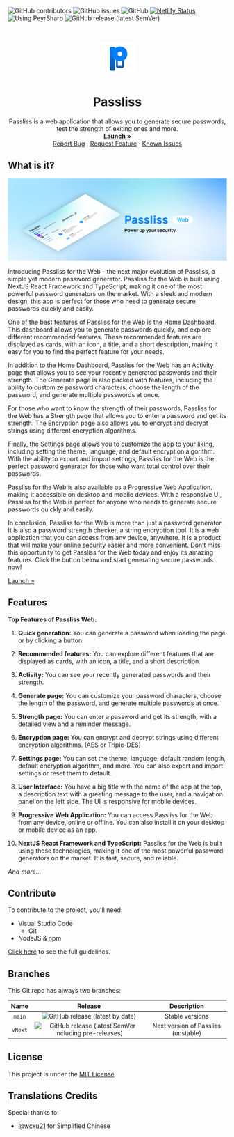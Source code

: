 ![GitHub contributors](https://img.shields.io/github/contributors/Leo-Corporation/Passliss)
![GitHub issues](https://img.shields.io/github/issues/Leo-Corporation/Passliss)
![GitHub](https://img.shields.io/github/license/Leo-Corporation/Passliss)
[![Netlify Status](https://api.netlify.com/api/v1/badges/4c2ed8b9-b362-4ff2-865f-e6aef8759dff/deploy-status)](https://app.netlify.com/sites/passliss/deploys)
![Using PeyrSharp](https://img.shields.io/badge/using-PeyrSharp-DD00FF?logo=nuget)
![GitHub release (latest SemVer)](https://img.shields.io/github/v/release/Leo-Corporation/Passliss)

<br />
<p align="center">
  <a href="https://github.com/Leo-Corporation/Passliss">
    <img src=".github/images/logo.png" alt="Logo" width="80" height="80">
  </a>
  <h1 align="center">Passliss</h1>

  <p align="center">
    Passliss is a web application that allows you to generate secure passwords, test the strength of exiting ones and more.
    <br />
    <a href="https://passliss.leocorporation.dev"><strong>Launch »</strong></a>
    <br />
    <a href="https://github.com/Leo-Corporation/Passliss/issues/new?assignees=&labels=bug&template=bug-report.yml&title=%5BBug%5D+">Report Bug</a>
    ·
    <a href="https://github.com/Leo-Corporation/Passliss/issues/new?assignees=&labels=enhancement&template=feature-request.yml&title=%5BEnhancement%5D+">Request Feature</a>
    ·
    <a href="https://github.com/Leo-Corporation/Passliss/issues?q=is%3Aopen+is%3Aissue+label%3Abug">Known Issues</a>

  </p>
</p>

## What is it?

![Banner](https://raw.githubusercontent.com/Leo-Corporation/LeoCorp-Docs/master/Images/Passliss%20Banner.png)

Introducing Passliss for the Web - the next major evolution of Passliss, a simple yet modern password generator. Passliss for the Web is built using NextJS React Framework and TypeScript, making it one of the most powerful password generators on the market. With a sleek and modern design, this app is perfect for those who need to generate secure passwords quickly and easily.

One of the best features of Passliss for the Web is the Home Dashboard. This dashboard allows you to generate passwords quickly, and explore different recommended features. These recommended features are displayed as cards, with an icon, a title, and a short description, making it easy for you to find the perfect feature for your needs.

In addition to the Home Dashboard, Passliss for the Web has an Activity page that allows you to see your recently generated passwords and their strength. The Generate page is also packed with features, including the ability to customize password characters, choose the length of the password, and generate multiple passwords at once.

For those who want to know the strength of their passwords, Passliss for the Web has a Strength page that allows you to enter a password and get its strength. The Encryption page also allows you to encrypt and decrypt strings using different encryption algorithms.

Finally, the Settings page allows you to customize the app to your liking, including setting the theme, language, and default encryption algorithm. With the ability to export and import settings, Passliss for the Web is the perfect password generator for those who want total control over their passwords.

Passliss for the Web is also available as a Progressive Web Application, making it accessible on desktop and mobile devices. With a responsive UI, Passliss for the Web is perfect for anyone who needs to generate secure passwords quickly and easily.

In conclusion, Passliss for the Web is more than just a password generator. It is also a password strength checker, a string encryption tool. It is a web application that you can access from any device, anywhere. It is a product that will make your online security easier and more convenient. Don’t miss this opportunity to get Passliss for the Web today and enjoy its amazing features. Click the button below and start generating secure passwords now!

[Launch »](https://passliss.leocorporation.dev)

## Features

**Top Features of Passliss Web:**

1. **Quick generation:** You can generate a password when loading the page or by clicking a button.

2. **Recommended features:** You can explore different features that are displayed as cards, with an icon, a title, and a short description.

3. **Activity:** You can see your recently generated passwords and their strength.

4. **Generate page:** You can customize your password characters, choose the length of the password, and generate multiple passwords at once.

5. **Strength page:** You can enter a password and get its strength, with a detailed view and a reminder message.

6. **Encryption page:** You can encrypt and decrypt strings using different encryption algorithms. (AES or Triple-DES)

7. **Settings page:** You can set the theme, language, default random length, default encryption algorithm, and more. You can also export and import settings or reset them to default.

8. **User Interface:** You have a big title with the name of the app at the top, a description text with a greeting message to the user, and a navigation panel on the left side. The UI is responsive for mobile devices.

9. **Progressive Web Application:** You can access Passliss for the Web from any device, online or offline. You can also install it on your desktop or mobile device as an app.

10. **NextJS React Framework and TypeScript:** Passliss for the Web is built using these technologies, making it one of the most powerful password generators on the market. It is fast, secure, and reliable.

_And more..._

## Contribute

To contribute to the project, you'll need:

- Visual Studio Code
  - Git
- NodeJS & npm

[Click here](https://github.com/Leo-Corporation/Passliss/blob/main/CONTRIBUTING.md) to see the full guidelines.

## Branches

This Git repo has always two branches:

|  Name   |                                                                    Release                                                                     |             Description             |
| :-----: | :--------------------------------------------------------------------------------------------------------------------------------------------: | :---------------------------------: |
| `main`  |                      ![GitHub release (latest by date)](https://img.shields.io/github/v/release/Leo-Corporation/Passliss)                      |           Stable versions           |
| `vNext` | ![GitHub release (latest SemVer including pre-releases)](https://img.shields.io/github/v/release/Leo-Corporation/Passliss?include_prereleases) | Next version of Passliss (unstable) |

## License

This project is under the [MIT License](https://github.com/Leo-Corporation/Passliss/blob/main/LICENSE).

## Translations Credits

Special thanks to:

- [@wcxu21](https://github.com/wcxu21) for Simplified Chinese

